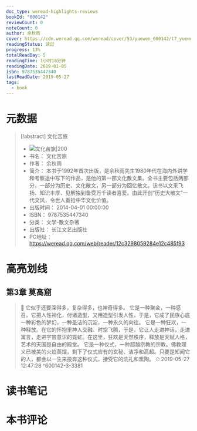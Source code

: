 ```yaml
---
doc_type: weread-highlights-reviews
bookId: "600142"
reviewCount: 0
noteCount: 0
author: 余秋雨
cover: https://cdn.weread.qq.com/weread/cover/53/yuewen_600142/t7_yuewen_6001421715150411.jpg
readingStatus: 读过
progress: 13%
totalReadDay: 5
readingTime: 1小时18分钟
readingDate: 2019-01-05
isbn: 9787535447340
lastReadDate: 2019-05-27
tags:
  - book
---
```

# 元数据
> [!abstract] 文化苦旅
> - ![ 文化苦旅|200](https://cdn.weread.qq.com/weread/cover/53/yuewen_600142/t7_yuewen_6001421715150411.jpg)
> - 书名： 文化苦旅
> - 作者： 余秋雨
> - 简介： 本书于1992年首次出版，是余秋雨先生1980年代在海内外讲学和考察途中写下的作品，是他的第一部文化散文集。全书主要包括两部分，一部分为历史、文化散文，另一部分为回忆散文。该书以文采飞扬、知识丰厚、见解独到备受万千读者喜爱。由此开创“历史大散文”一代文风，令世人重拾中华文化价值。
> - 出版时间： 2014-04-01 00:00:00
> - ISBN： 9787535447340
> - 分类： 文学-散文杂著
> - 出版社： 长江文艺出版社
> - PC地址：https://weread.qq.com/web/reader/12c3298059284e12c485f93

# 高亮划线

## 第3章 莫高窟

> 📌 它似乎还要深得多，复杂得多，也神奇得多。
   它是一种聚会，一种感召。它把人性神化，付诸造型，又用造型引发人性，于是，它成了民族心底一种彩色的梦幻，一种圣洁的沉淀，一种永久的向往。
   它是一种狂欢，一种释放。在它的怀抱里神人交融、时空飞腾，于是，它让人走进神话，走进寓言，走进宇宙意识的霓虹。在这里，狂欢是天然秩序，释放是天赋人格，艺术的天国是自由的殿堂。
   它是一种仪式，一种超越宗教的宗教。佛教理义已被美的火焰蒸馏，剩下了仪式应有的玄秘、洁净和高超。只要是知闻它的人，都会以一生来投奔这种仪式，接受它的洗礼和熏陶。 
> ⏱ 2019-05-27 12:47:28 ^600142-3-3381

# 读书笔记

# 本书评论

